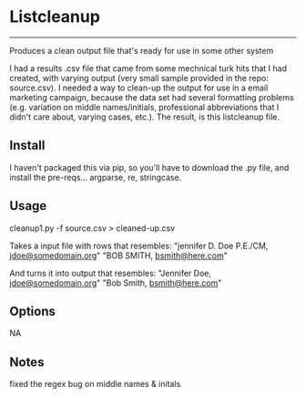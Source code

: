 # Listcleanup
-------
Produces a clean output file that's ready for use in some other system

I had a results .csv file that came from some mechnical turk hits that I had created, with varying output (very small sample provided in the repo: source.csv). I needed a way to clean-up the output for use in a email marketing campaign, because the data set had several formatting problems (e.g. variation on middle names/initials, professional abbreviations that I didn't care about, varying cases, etc.).  The result, is this listcleanup file.  


Install
-------
I haven't packaged this via pip, so you'll have to download the .py file, and install the pre-reqs... argparse, re, stringcase. 
 
Usage
-------
cleanup1.py -f source.csv > cleaned-up.csv


Takes a input file with rows that resembles: 
"jennifer D. Doe P.E./CM, jdoe@somedomain.org"
"BOB SMITH, bsmith@here.com"


And turns it into output that resembles:
"Jennifer Doe, jdoe@somedomain.org"
"Bob Smith, bsmith@here.com"

Options
-------
NA

Notes
-------

fixed the regex bug on middle names & initals